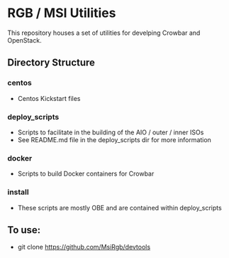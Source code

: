 # RGB / MSI Utilities
This repository houses a set of utilities for develping Crowbar and OpenStack.

## Directory Structure
### centos
- Centos Kickstart files

### deploy_scripts
- Scripts to facilitate in the building of the AIO / outer / inner ISOs
- See README.md file in the deploy_scripts dir for more information

### docker
- Scripts to build Docker containers for Crowbar

### install
- These scripts are mostly OBE and are contained within deploy_scripts

## To use:
- git clone https://github.com/MsiRgb/devtools


